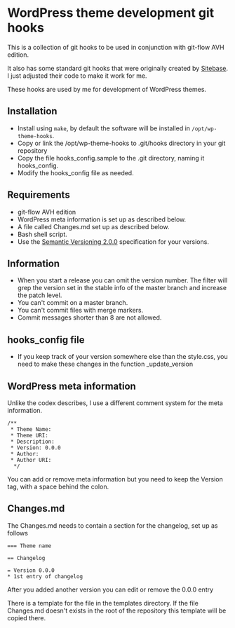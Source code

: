 # WordPress theme development git hooks

This is a collection of git hooks to be used in conjunction with git-flow AVH 
edition.

It also has some standard git hooks that were originally created by [Sitebase](https://github.com/Sitebase/git-hooks).
I just adjusted their code to make it work for me.

These hooks are used by me for development of WordPress themes.
 
## Installation
* Install using `make`, by default the software will be installed 
in `/opt/wp-theme-hooks`.
* Copy or link the /opt/wp-theme-hooks to .git/hooks directory in your git repository
* Copy the file hooks_config.sample to the .git directory, naming it hooks_config.
* Modify the hooks_config file as needed.

## Requirements
* git-flow AVH edition
* WordPress meta information is set up as described below.
* A file called Changes.md set up as described below.
* Bash shell script.
* Use the [Semantic Versioning 2.0.0](http://semver.org/) specification for your versions.

## Information
* When you start a release you can omit the version number. The filter will grep 
  the version set in the stable info of the master branch and increase the patch level.
* You can't commit on a master branch.
* You can't commit files with merge markers.
* Commit messages shorter than 8 are not allowed.

## hooks_config file
* If you keep track of your version somewhere else than the style.css, you need 
  to make these changes in the function _update_version
  
## WordPress meta information
Unlike the codex describes, I use a different comment system for the meta 
information.
```
/**
 * Theme Name: 
 * Theme URI: 
 * Description: 
 * Version: 0.0.0
 * Author: 
 * Author URI: 
  */
```

You can add or remove meta information but you need to keep the Version tag, 
with a space behind the colon.

## Changes.md
The Changes.md needs to contain a section for the changelog, set up as follows

```
=== Theme name

== Changelog

= Version 0.0.0
* 1st entry of changelog

```
After you added another version you can edit or remove the 0.0.0 entry

There is a template for the file in the templates directory. If the file 
Changes.md doesn't exists in the root of the repository this template 
will be copied there. 
